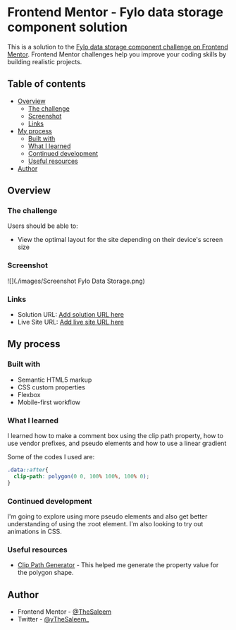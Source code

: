 # Frontend Mentor - Fylo data storage component solution

This is a solution to the [Fylo data storage component challenge on Frontend Mentor](https://www.frontendmentor.io/challenges/fylo-data-storage-component-1dZPRbV5n). Frontend Mentor challenges help you improve your coding skills by building realistic projects. 

## Table of contents

- [Overview](#overview)
  - [The challenge](#the-challenge)
  - [Screenshot](#screenshot)
  - [Links](#links)
- [My process](#my-process)
  - [Built with](#built-with)
  - [What I learned](#what-i-learned)
  - [Continued development](#continued-development)
  - [Useful resources](#useful-resources)
- [Author](#author)


## Overview

### The challenge

Users should be able to:

- View the optimal layout for the site depending on their device's screen size

### Screenshot

![](./images/Screenshot Fylo Data Storage.png)


### Links

- Solution URL: [Add solution URL here](https://your-solution-url.com)
- Live Site URL: [Add live site URL here](https://your-live-site-url.com)

## My process

### Built with

- Semantic HTML5 markup
- CSS custom properties
- Flexbox
- Mobile-first workflow

### What I learned

I learned how to make a comment box using the clip path property, how to use vendor prefixes, and pseudo elements and how to use a linear gradient

Some of the codes I used are:

```css
.data::after{ 
  clip-path: polygon(0 0, 100% 100%, 100% 0);
}
```

### Continued development

I'm going to explore using more pseudo elements and also get better understanding of using the :root element. I'm also looking to try out animations in CSS.


### Useful resources

- [Clip Path Generator](https://www.cssportal.com/css-clip-path-generator/) - This helped me generate the property value for the polygon shape.

## Author

- Frontend Mentor - [@TheSaleem](https://www.frontendmentor.io/profile/thesaleem)
- Twitter - [@yTheSaleem_](https://www.twitter.com/thesaleem_)

